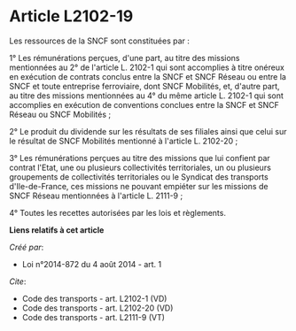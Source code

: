 # Article L2102-19

Les ressources de la SNCF sont constituées par : 

1° Les rémunérations perçues, d'une part, au titre des missions mentionnées au 2° de l'article L. 2102-1 qui sont accomplies
à titre onéreux en exécution de contrats conclus entre la SNCF et SNCF Réseau ou entre la SNCF et toute entreprise
ferroviaire, dont SNCF Mobilités, et, d'autre part, au titre des missions mentionnées au 4° du même article L. 2102-1 qui
sont accomplies en exécution de conventions conclues entre la SNCF et SNCF Réseau ou SNCF Mobilités ; 

2° Le produit du dividende sur les résultats de ses filiales ainsi que celui sur le résultat de SNCF Mobilités mentionné à
l'article L. 2102-20 ; 

3° Les rémunérations perçues au titre des missions que lui confient par contrat l'Etat, une ou plusieurs collectivités
territoriales, un ou plusieurs groupements de collectivités territoriales ou le Syndicat des transports d'Ile-de-France, ces
missions ne pouvant empiéter sur les missions de SNCF Réseau mentionnées à l'article L. 2111-9 ; 

4° Toutes les recettes autorisées par les lois et règlements.

**Liens relatifs à cet article**

_Créé par_:

  - Loi n°2014-872 du 4 août 2014 - art. 1

_Cite_:

  - Code des transports - art. L2102-1 (VD)
  - Code des transports - art. L2102-20 (VD)
  - Code des transports - art. L2111-9 (VT)
